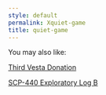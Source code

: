 ```yaml
---
style: default
permalink: Xquiet-game
title: quiet-game
---
```

You may also like:

[Third Vesta Donation](http://scp-wiki.net/3rd-vesta-donation)

[SCP-440 Exploratory Log B](http://scp-wiki.net/scp-440-exploratory-log-b)
